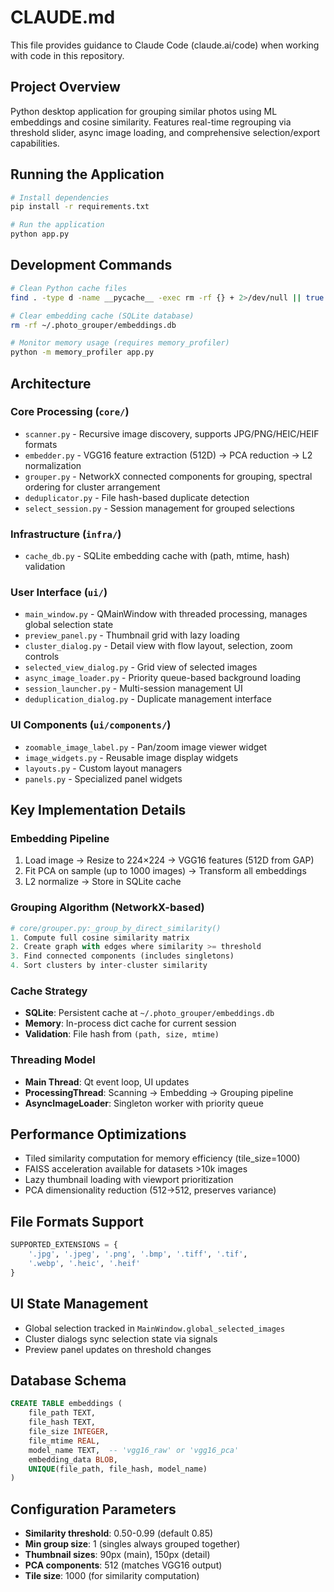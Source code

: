 # CLAUDE.md

This file provides guidance to Claude Code (claude.ai/code) when working with code in this repository.

## Project Overview

Python desktop application for grouping similar photos using ML embeddings and cosine similarity. Features real-time regrouping via threshold slider, async image loading, and comprehensive selection/export capabilities.

## Running the Application

```bash
# Install dependencies
pip install -r requirements.txt

# Run the application
python app.py
```

## Development Commands

```bash
# Clean Python cache files
find . -type d -name __pycache__ -exec rm -rf {} + 2>/dev/null || true

# Clear embedding cache (SQLite database)
rm -rf ~/.photo_grouper/embeddings.db

# Monitor memory usage (requires memory_profiler)
python -m memory_profiler app.py
```

## Architecture

### Core Processing (`core/`)
- `scanner.py` - Recursive image discovery, supports JPG/PNG/HEIC/HEIF formats
- `embedder.py` - VGG16 feature extraction (512D) → PCA reduction → L2 normalization
- `grouper.py` - NetworkX connected components for grouping, spectral ordering for cluster arrangement
- `deduplicator.py` - File hash-based duplicate detection
- `select_session.py` - Session management for grouped selections

### Infrastructure (`infra/`)
- `cache_db.py` - SQLite embedding cache with (path, mtime, hash) validation

### User Interface (`ui/`)
- `main_window.py` - QMainWindow with threaded processing, manages global selection state
- `preview_panel.py` - Thumbnail grid with lazy loading  
- `cluster_dialog.py` - Detail view with flow layout, selection, zoom controls
- `selected_view_dialog.py` - Grid view of selected images
- `async_image_loader.py` - Priority queue-based background loading
- `session_launcher.py` - Multi-session management UI
- `deduplication_dialog.py` - Duplicate management interface

### UI Components (`ui/components/`)
- `zoomable_image_label.py` - Pan/zoom image viewer widget
- `image_widgets.py` - Reusable image display widgets
- `layouts.py` - Custom layout managers
- `panels.py` - Specialized panel widgets

## Key Implementation Details

### Embedding Pipeline
1. Load image → Resize to 224×224 → VGG16 features (512D from GAP)
2. Fit PCA on sample (up to 1000 images) → Transform all embeddings
3. L2 normalize → Store in SQLite cache

### Grouping Algorithm (NetworkX-based)
```python
# core/grouper.py:_group_by_direct_similarity()
1. Compute full cosine similarity matrix
2. Create graph with edges where similarity >= threshold  
3. Find connected components (includes singletons)
4. Sort clusters by inter-cluster similarity
```

### Cache Strategy
- **SQLite**: Persistent cache at `~/.photo_grouper/embeddings.db`
- **Memory**: In-process dict cache for current session
- **Validation**: File hash from `(path, size, mtime)`

### Threading Model
- **Main Thread**: Qt event loop, UI updates
- **ProcessingThread**: Scanning → Embedding → Grouping pipeline
- **AsyncImageLoader**: Singleton worker with priority queue

## Performance Optimizations

- Tiled similarity computation for memory efficiency (tile_size=1000)
- FAISS acceleration available for datasets >10k images
- Lazy thumbnail loading with viewport prioritization
- PCA dimensionality reduction (512→512, preserves variance)

## File Formats Support

```python
SUPPORTED_EXTENSIONS = {
    '.jpg', '.jpeg', '.png', '.bmp', '.tiff', '.tif',
    '.webp', '.heic', '.heif'
}
```

## UI State Management

- Global selection tracked in `MainWindow.global_selected_images`
- Cluster dialogs sync selection state via signals
- Preview panel updates on threshold changes

## Database Schema

```sql
CREATE TABLE embeddings (
    file_path TEXT,
    file_hash TEXT,
    file_size INTEGER,
    file_mtime REAL,
    model_name TEXT,  -- 'vgg16_raw' or 'vgg16_pca'
    embedding_data BLOB,
    UNIQUE(file_path, file_hash, model_name)
)
```

## Configuration Parameters

- **Similarity threshold**: 0.50-0.99 (default 0.85)
- **Min group size**: 1 (singles always grouped together)
- **Thumbnail sizes**: 90px (main), 150px (detail)
- **PCA components**: 512 (matches VGG16 output)
- **Tile size**: 1000 (for similarity computation)